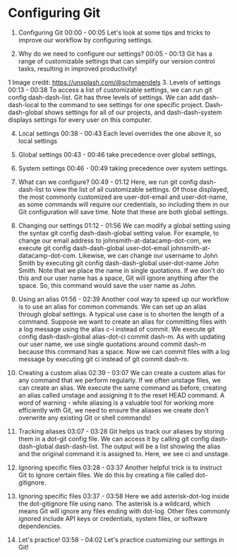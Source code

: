 # Configuring Git

1. Configuring Git
00:00 - 00:05
Let's look at some tips and tricks to improve our workflow by configuring settings.

2. Why do we need to configure our settings?
00:05 - 00:13
Git has a range of customizable settings that can simplify our version control tasks, resulting in improved productivity!

1 Image credit: https://unsplash.com/@schmaendels
3. Levels of settings
00:13 - 00:38
To access a list of customizable settings, we can run git config dash-dash-list. Git has three levels of settings. We can add dash-dash-local to the command to see settings for one specific project. Dash-dash-global shows settings for all of our projects, and dash-dash-system displays settings for every user on this computer.

4. Local settings
00:38 - 00:43
Each level overrides the one above it, so local settings

5. Global settings
00:43 - 00:46
take precedence over global settings,

6. System settings
00:46 - 00:49
taking precedence over system settings.

7. What can we configure?
00:49 - 01:12
Here, we run git config dash-dash-list to view the list of all customizable settings. Of those displayed, the most commonly customized are user-dot-email and user-dot-name, as some commands will require our credentials, so including them in our Git configuration will save time. Note that these are both global settings.

8. Changing our settings
01:12 - 01:56
We can modify a global setting using the syntax git config dash-dash-global setting value. For example, to change our email address to johnsmith-at-datacamp-dot-com, we execute git config dash-dash-global user-dot-email johnsmith-at-datacamp-dot-com. Likewise, we can change our username to John Smith by executing git config dash-dash-global user-dot-name John Smith. Note that we place the name in single quotations. If we don't do this and our user name has a space, Git will ignore anything after the space. So, this command would save the user name as John.

9. Using an alias
01:56 - 02:39
Another cool way to speed up our workflow is to use an alias for common commands. We can set up an alias through global settings. A typical use case is to shorten the length of a command. Suppose we want to create an alias for committing files with a log message using the alias c-i instead of commit. We execute git config dash-dash-global alias-dot-ci commit dash-m. As with updating our user name, we use single quotations around commit dash-m because this command has a space. Now we can commit files with a log message by executing git ci instead of git commit dash-m.

10. Creating a custom alias
02:39 - 03:07
We can create a custom alias for any command that we perform regularly. If we often unstage files, we can create an alias. We execute the same command as before, creating an alias called unstage and assigning it to the reset HEAD command. A word of warning - while aliasing is a valuable tool for working more efficiently with Git, we need to ensure the aliases we create don't overwrite any existing Git or shell commands!

11. Tracking aliases
03:07 - 03:28
Git helps us track our aliases by storing them in a dot-git config file. We can access it by calling git config dash-dash-global dash-dash-list. The output will be a list showing the alias and the original command it is assigned to. Here, we see ci and unstage.

12. Ignoring specific files
03:28 - 03:37
Another helpful trick is to instruct Git to ignore certain files. We do this by creating a file called dot-gitignore.

13. Ignoring specific files
03:37 - 03:58
Here we add asterisk-dot-log inside the dot-gitignore file using nano. The asterisk is a wildcard, which means Git will ignore any files ending with dot-log. Other files commonly ignored include API keys or credentials, system files, or software dependencies.

14. Let's practice!
03:58 - 04:02
Let's practice customizing our settings in Git!